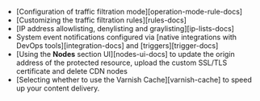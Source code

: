 * [Configuration of traffic filtration mode][operation-mode-rule-docs]
* [Customizing the traffic filtration rules][rules-docs]
* [IP address allowlisting, denylisting and graylisting][ip-lists-docs]
* System event notifications configured via [native integrations with DevOps tools][integration-docs] and [triggers][trigger-docs]
* [Using the **Nodes** section UI][nodes-ui-docs] to update the origin address of the protected resource, upload the custom SSL/TLS certificate and delete CDN nodes
* [Selecting whether to use the Varnish Cache][varnish-cache] to speed up your content delivery.
